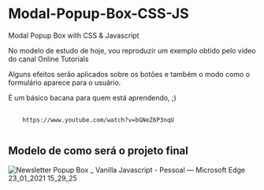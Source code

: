 # Modal-Popup-Box-CSS-JS
Modal Popup Box with CSS &amp; Javascript

<p>No modelo de estudo de hoje, vou reproduzir um exemplo obtido pelo vídeo do canal Online Tutorials</p>
<p>Alguns efeitos serão aplicados sobre os botões e também o modo como o formulário aparece para o usuário.</p>
<p>É um básico bacana para quem está aprendendo, ;)</p>

<pre>
  <code>
    https://www.youtube.com/watch?v=bGNeZ6P3nqU
  </code>
</pre>

<h2>Modelo de como será o projeto final</h2>

![Newsletter Popup Box _ Vanilla Javascript - Pessoal — Microsoft​ Edge 23_01_2021 15_29_25](https://user-images.githubusercontent.com/72364037/105611602-03c9d000-5d95-11eb-908b-0c0bd569c43d.png)
